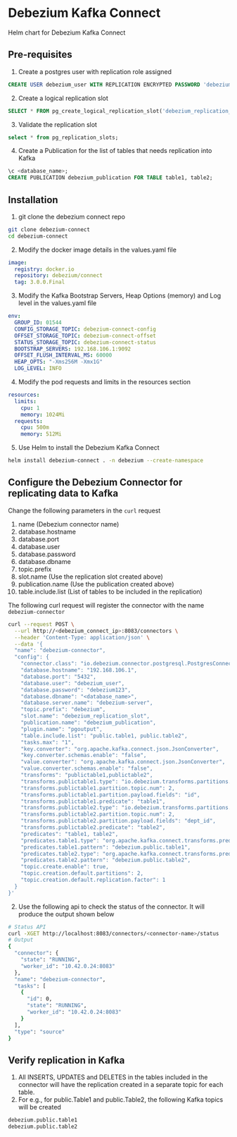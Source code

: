 # Debezium Kafka Connect
Helm chart for Debezium Kafka Connect

## Pre-requisites

1. Create a postgres user with replication role assigned
```sql
CREATE USER debezium_user WITH REPLICATION ENCRYPTED PASSWORD 'debezium123';
```
2. Create a logical replication slot
```sql
SELECT * FROM pg_create_logical_replication_slot('debezium_replication_slot', 'pgoutput');
```
3. Validate the replication slot
```sql
select * from pg_replication_slots;
```
4. Create a Publication for the list of tables that needs replication into Kafka
```sql
\c <database_name>;
CREATE PUBLICATION debezium_publication FOR TABLE table1, table2;
```

## Installation
1. git clone the debezium connect repo 
```bash
git clone debezium-connect
cd debezium-connect
```
2. Modify the docker image details in the values.yaml file
```yaml
image:
  registry: docker.io
  repository: debezium/connect
  tag: 3.0.0.Final
```

3. Modify the Kafka Bootstrap Servers, Heap Options (memory) and Log level in the values.yaml file
```yaml
env:
  GROUP_ID: 01544
  CONFIG_STORAGE_TOPIC: debezium-connect-config
  OFFSET_STORAGE_TOPIC: debezium-connect-offset
  STATUS_STORAGE_TOPIC: debezium-connect-status
  BOOTSTRAP_SERVERS: 192.168.106.1:9092
  OFFSET_FLUSH_INTERVAL_MS: 60000
  HEAP_OPTS: "-Xms256M -Xmx1G"
  LOG_LEVEL: INFO
```

4. Modify the pod requests and limits in the resources section
```yaml
resources:
  limits:
    cpu: 1
    memory: 1024Mi
  requests:
    cpu: 500m
    memory: 512Mi
```

5. Use Helm to install the Debezium Kafka Connect
```bash
helm install debezium-connect . -n debezium --create-namespace
```

## Configure the Debezium Connector for replicating data to Kafka

Change the following parameters in the `curl` request

1. name (Debezium connector name)
2. database.hostname
3. database.port
4. database.user
5. database.password
6. database.dbname
7. topic.prefix
8. slot.name (Use the replication slot created above)
9. publication.name (Use the publication created above)
10. table.include.list (List of tables to be included in the replication)

The following curl request will register the connector with the name `debezium-connector`
```bash
curl --request POST \
  --url http://<debezium_connect_ip>:8083/connectors \
  --header 'Content-Type: application/json' \
  --data '{
  "name": "debezium-connector",
  "config": {
    "connector.class": "io.debezium.connector.postgresql.PostgresConnector",
    "database.hostname": "192.168.106.1",
    "database.port": "5432",
    "database.user": "debezium_user",
    "database.password": "debezium123",
    "database.dbname": "<database_name>",
    "database.server.name": "debezium-server",
    "topic.prefix": "debezium",
    "slot.name": "debezium_replication_slot",
    "publication.name": "debezium_publication",
    "plugin.name": "pgoutput",
    "table.include.list": "public.table1, public.table2",
    "tasks.max": "1",
    "key.converter": "org.apache.kafka.connect.json.JsonConverter",
    "key.converter.schemas.enable": "false",
    "value.converter": "org.apache.kafka.connect.json.JsonConverter",
    "value.converter.schemas.enable": "false",
    "transforms": "publictable1,publictable2",
    "transforms.publictable1.type": "io.debezium.transforms.partitions.PartitionRouting",
    "transforms.publictable1.partition.topic.num": 2,
    "transforms.publictable1.partition.payload.fields": "id",
    "transforms.publictable1.predicate": "table1",
    "transforms.publictable2.type": "io.debezium.transforms.partitions.PartitionRouting",
    "transforms.publictable2.partition.topic.num": 2,
    "transforms.publictable2.partition.payload.fields": "dept_id",
    "transforms.publictable2.predicate": "table2",
    "predicates": "table1, table2",
    "predicates.table1.type": "org.apache.kafka.connect.transforms.predicates.TopicNameMatches",
    "predicates.table1.pattern": "debezium.public.table1",
    "predicates.table2.type": "org.apache.kafka.connect.transforms.predicates.TopicNameMatches",
    "predicates.table2.pattern": "debezium.public.table2",
    "topic.create.enable": true,
    "topic.creation.default.partitions": 2,
    "topic.creation.default.replication.factor": 1
  }
}'
```

2. Use the following api to check the status of the connector. It will produce the output shown below
```bash
# Status API
curl -XGET http://localhost:8083/connectors/<connector-name>/status
# Output
{
  "connector": {
    "state": "RUNNING",
    "worker_id": "10.42.0.24:8083"
  },
  "name": "debezium-connector",
  "tasks": [
    {
      "id": 0,
      "state": "RUNNING",
      "worker_id": "10.42.0.24:8083"
    }
  ],
  "type": "source"
}
```

## Verify replication in Kafka

1. All INSERTS, UPDATES and DELETES in the tables included in the connector will have the replication created in a separate topic for each table.
2. For e.g., for public.Table1 and public.Table2, the following Kafka topics will be created
```bash
debezium.public.table1
debezium.public.table2
```




